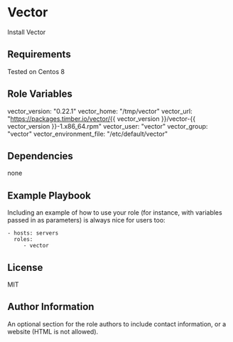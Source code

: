 Vector 
=========

Install Vector

Requirements
------------

Tested on Centos 8 

Role Variables
--------------
vector_version: "0.22.1"
vector_home: "/tmp/vector"
vector_url: "https://packages.timber.io/vector/{{ vector_version }}/vector-{{ vector_version }}-1.x86_64.rpm"
vector_user: "vector"
vector_group: "vector"
vector_environment_file: "/etc/default/vector"

Dependencies
------------
none

Example Playbook
----------------

Including an example of how to use your role (for instance, with variables passed in as parameters) is always nice for users too:

    - hosts: servers
      roles:
         - vector

License
-------

MIT

Author Information
------------------

An optional section for the role authors to include contact information, or a website (HTML is not allowed).

